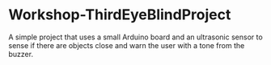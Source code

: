 # Workshop-ThirdEyeBlindProject
A simple project that uses a small Arduino board and an ultrasonic sensor to sense if there are objects close and warn the user with a tone from the buzzer.
